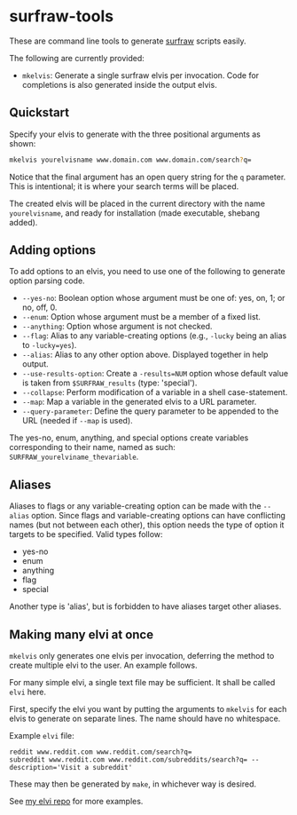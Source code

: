 # surfraw-tools

These are command line tools to generate
[surfraw](https://www.techrepublic.com/blog/linux-and-open-source/surfing-the-world-wide-web-raw-style/)
scripts easily.

The following are currently provided:

* `mkelvis`: Generate a single surfraw elvis per invocation.  Code for
  completions is also generated inside the output elvis.

## Quickstart

Specify your elvis to generate with the three positional arguments as shown:

```sh
mkelvis yourelvisname www.domain.com www.domain.com/search?q=
```

Notice that the final argument has an open query string for the `q` parameter.
This is intentional; it is where your search terms will be placed.

The created elvis will be placed in the current directory with the name
`yourelvisname`, and ready for installation (made executable, shebang added).

## Adding options

To add options to an elvis, you need to use one of the following to generate
option parsing code.

* `--yes-no`: Boolean option whose argument must be one of: yes, on, 1; or no,
  off, 0.
* `--enum`: Option whose argument must be a member of a fixed list.
* `--anything`: Option whose argument is not checked.
* `--flag`: Alias to any variable-creating options (e.g., `-lucky` being an
  alias to `-lucky=yes`).
* `--alias`: Alias to any other option above. Displayed together in help
  output.
* `--use-results-option`: Create a `-results=NUM` option whose default value is
  taken from `$SURFRAW_results` (type: 'special').
* `--collapse`: Perform modification of a variable in a shell case-statement.
* `--map`: Map a variable in the generated elvis to a URL parameter.
* `--query-parameter`: Define the query parameter to be appended to the URL
  (needed if `--map` is used).

The yes-no, enum, anything, and special options create variables corresponding
to their name, named as such: `SURFRAW_yourelviname_thevariable`.

## Aliases

Aliases to flags or any variable-creating option can be made with the `--alias`
option.  Since flags and variable-creating options can have conflicting names
(but not between each other), this option needs the type of option it targets
to be specified.  Valid types follow:

* yes-no
* enum
* anything
* flag
* special

Another type is 'alias', but is forbidden to have aliases target other aliases.

## Making many elvi at once

`mkelvis` only generates one elvis per invocation, deferring the method to
create multiple elvi to the user.  An example follows.

For many simple elvi, a single text file may be sufficient. It shall be called
`elvi` here.

First, specify the elvi you want by putting the arguments to `mkelvis` for each
elvis to generate on separate lines. The name should have no whitespace.

Example `elvi` file:

```
reddit www.reddit.com www.reddit.com/search?q=
subreddit www.reddit.com www.reddit.com/subreddits/search?q= --description='Visit a subreddit'
```

These may then be generated by `make`, in whichever way is desired.

See [my elvi repo](https://github.com/Hoboneer/surfraw-elvis) for more examples.
